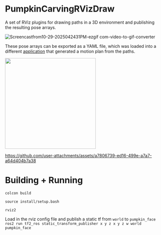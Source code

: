 # PumpkinCarvingRVizDraw

A set of RViz plugins for drawing paths in a 3D environment and publishing the resulting pose arrays.

![Screencastfrom10-29-2025042431PM-ezgif com-video-to-gif-converter](https://github.com/user-attachments/assets/715677d3-9e22-4bbb-b425-1ade1e974dd2)

These pose arrays can be exported as a YAML file, which was loaded into a different [application](https://github.com/SamanthaSmith04/pumpkin_carving/tree/f13442de0f7fb0ec442f48214bfd000b8b1f774f) that generated a motion plan from the paths.

<img width=300px src="https://github.com/user-attachments/assets/3982c343-809a-475f-9315-4070a367e572"/>


https://github.com/user-attachments/assets/a7806739-ed16-499e-a7a7-a64d404b7a38

# Building + Running
```
colcon build

source install/setup.bash

rviz2
```

Load in the rviz config file and publish a static tf from `world` to `pumpkin_face`
`ros2 run tf2_ros static_transform_publisher x y z x y z w world pumpkin_face`
